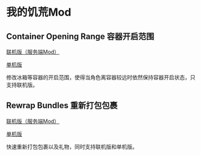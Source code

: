 # 我的饥荒Mod

## Container Opening Range 容器开启范围

[联机版（服务端Mod）](https://steamcommunity.com/sharedfiles/filedetails/?id=1664346446)

[单机版](https://steamcommunity.com/sharedfiles/filedetails/?id=1672034886)

修改冰箱等容器的开启范围，使得当角色离容器较远时依然保持容器开启状态，只支持联机版。





## Rewrap Bundles 重新打包包裹

[联机版（服务端Mod）](https://steamcommunity.com/sharedfiles/filedetails/?id=1668892381)

[单机版](https://steamcommunity.com/sharedfiles/filedetails/?id=1670014949)

快速重新打包包裹以及礼物，同时支持联机版和单机版。


